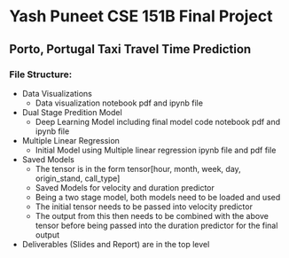 # Yash Puneet CSE 151B Final Project

## Porto, Portugal Taxi Travel Time Prediction

### File Structure:

- Data Visualizations
    - Data visualization notebook pdf and ipynb file
- Dual Stage Predition Model
    - Deep Learning Model including final model code notebook pdf and ipynb file
- Multiple Linear Regression
    - Initial Model using Multiple linear regression ipynb file and pdf file
- Saved Models
    - The tensor is in the form tensor[hour, month, week, day, origin_stand, call_type]
    - Saved Models for velocity and duration predictor
    - Being a two stage model, both models need to be loaded and used
    - The initial tensor needs to be passed into velocity predictor
    - The output from this then needs to be combined with the above tensor before being passed into the duration predictor for the final output
- Deliverables (Slides and Report) are in the top level
